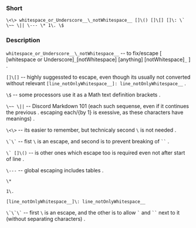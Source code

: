 
### Short

`` \<\> whitespace_or_Underscore__\_notWhitespace__ []\() []\[] []\: \` \~~ \|| \--- \* 1\. \$ ``

### Description

`` whitespace_or_Underscore__\_notWhitespace__ `` -- to fix/escape [ [whitespace or Underscore]`_`[notWhitespace] [anything] [notWhitespace]`_` ] .

`` []\[] `` -- highly suggessted to escape, even though its usually not converted without relevant `` [line_notOnlyWhitespace__]: line_notOnlyWhitespace__ `` .

`` \$ `` -- some processors use it as a Math text definition brackets .

`` \~~ \|| `` -- Discord Markdown 101 (each such sequense, even if it continues the previous . escaping each/{by 1} is exessive, as these characters have meanings) .

`` \<\> `` -- its easier to remember, but technicaly second `\` is not needed .

`` \`\` `` -- fist `\` is an escape, and second is to prevent breaking of ` `` ` .

`` \` []\() `` -- is other ones which escape too is required even not after start of line .

`` \--- `` -- global escaping includes tables .

`` \* ``

`` 1\. ``

`` [line_notOnlyWhitespace__]\: line_notOnlyWhitespace__ ``

`` \`\`\` `` -- first `\` is an escape, and the other is to allow `` ` `` and ` `` ` next to it (without separating characters) .
